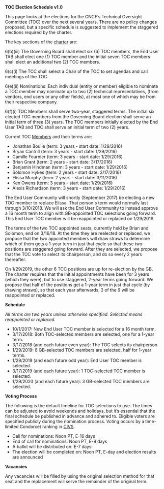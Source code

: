 **TOC Election Schedule v1.0**

This page looks at the elections for the CNCF’s Technical Oversight Committee (TOC) over the next several years. There are no policy changes proposed, but a specific schedule is suggested to implement the staggered elections required by the charter.

The key sections of the [charter](https://www.cncf.io/about/charter/ ) are:

6(b)(iii) The Governing Board shall elect six (6) TOC members, the End User TAB shall elect one (1) TOC member and the initial seven TOC members shall elect an additional two (2) TOC members.

6(c)(i) The TOC shall select a Chair of the TOC to set agendas and call meetings of the TOC.

6(e)(ii) Nominations: Each individual (entity or member) eligible to nominate a TOC member may nominate up to two (2) technical representatives, (from vendors, end users or any other fields), at most one of which may be from their respective company.

6(f)(i) TOC Members shall serve two-year, staggered terms. The initial six elected TOC members from the Governing Board election shall serve an initial term of three (3) years. The TOC members initially elected by the End User TAB and TOC shall serve an initial term of two (2) years.

Current TOC [Members](https://github.com/cncf/toc#members) and their terms are:

* Jonathan Boulle (term: 3 years - start date: 1/29/2016)
* Bryan Cantrill (term: 3 years - start date: 1/29/2016)
* Camille Fournier (term: 3 years - start date: 1/29/2016)
* Brian Grant (term: 2 years - start date: 3/17/2016)
* Benjamin Hindman (term: 3 years - start date: 1/29/2016)
* Solomon Hykes (term: 2 years - start date: 3/17/2016)
* Elissa Murphy (term: 2 years - start date: 3/11/2016)
* Ken Owens (term: 3 years - start date: 1/29/2016)
* Alexis Richardson (term: 3 years - start date: 1/29/2016)

The End User Community will shortly (September 2017) be electing a new TOC member to replace Elissa. That person's term would normally last through 3/10/2018. We will ask the End User Community to instead approve a 16 month term to align with GB-appointed TOC selections going forward. This End User TOC member will be reappointed or replaced on 1/29/2019.

The terms of the two TOC appointed seats, currently held by Brian and Solomon, end on 3/16/18. At the time they are reelected or replaced, we propose that the two appointed members will draw straws to determine which of them gets a 1-year term in just that cycle so that these two positions are staggered going forward. After they are selected, we propose that the TOC vote to select its chairperson, and do so every 2 years thereafter.

On 1/29/2019, the other 6 TOC positions are up for re-election by the GB. The charter requires that the initial appointments have been for 3 years (which they were), but to use staggered, 2-year terms going forward. We propose that half of the positions get a 1-year term in just that cycle (by drawing straws), so that each year afterwards, 3 of the 6 will be reappointed or replaced.

**Schedule**

*All terms are two years unless otherwise specified. Selected means reappointed or replaced.*

* 10/1/2017: New End User TOC member is selected for a 16 month term.
* 3/17/2018: Both TOC-selected members are selected, one for a 1-year term.
* 3/17/2018 (and each future even year): The TOC selects its chairperson.
* 1/29/2019: 6 GB-selected TOC members are selected, half for 1-year terms.
* 1/29/2019 (and each future odd year): End User TOC member is selected.
* 3/17/2019 (and each future year): 1 TOC-selected TOC member is selected.
* 1/29/2020 (and each future year): 3 GB-selected TOC members are selected.

**Voting Process**

The following is the default timeline for TOC selections to use. The times can be adjusted to avoid weekends and holidays, but it’s essential that the final schedule be published in advance and adhered to. Eligible voters are specified publicly during the nomination process. Voting occurs by a time-limited Condorcet ranking in [CIVS](http://civs.cs.cornell.edu/).

* Call for nominations: Noon PT, E-16 days
* End of call for nominations: Noon PT, E-9 days
* A ballot will be distributed on: E-7 days
* The election will be completed on: Noon PT, E-day and election results are announced

**Vacancies**

Any vacancies will be filled by using the original selection method for that seat and the replacement will serve the remainder of the original term.
